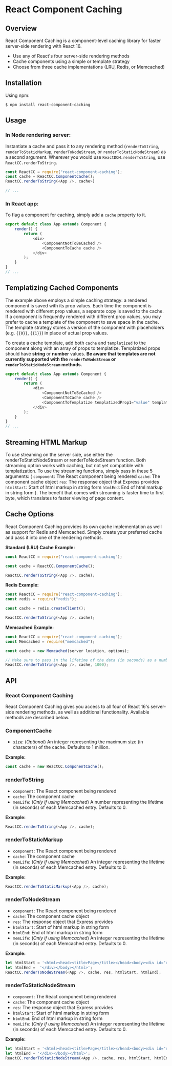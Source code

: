 # React Component Caching

## Overview
React Component Caching is a component-level caching library for faster server-side rendering with React 16.  
- Use any of React's four server-side rendering methods
- Cache components using a simple or template strategy
- Choose from three cache implementations (LRU, Redis, or Memcached)

## Installation
Using npm:
```shell
$ npm install react-component-caching
```

## Usage
### In Node rendering server:
Instantiate a cache and pass it to any rendering method (`renderToString`, `renderToStaticMarkup`, `renderToNodeStream`, or `renderToStaticNodeStream`) as a second argument. Wherever you would use `ReactDOM.renderToString`, use `ReactCC.renderToString`.
```javascript
const ReactCC = require("react-component-caching");
const cache = ReactCC.ComponentCache();
ReactCC.renderToString(<App />, cache>)

// ...
```

### In React app:
To flag a component for caching, simply add a `cache` property to it. 

```javascript
export default class App extends Component {
    render() {
        return (
            <div>
                <ComponentNotToBeCached />
                <ComponentToCache cache />
            </div>
        );
    }
}
// ...
```

## Templatizing Cached Components
The example above employs a simple caching strategy: a rendered component is saved with its prop values. Each time the component is rendered with different prop values, a separate copy is saved to the cache. If a component is frequently rendered with different prop values, you may prefer to cache a template of the component to save space in the cache. The template strategy stores a version of the component with placeholders (e.g. `{{0}}`, `{{1}}`) in place of actual prop values. 

To create a cache template, add both `cache` and `templatized` to the component along with an array of props to templatize. Templatized props should have **string** or **number** values. **Be aware that templates are not currently supported with the `renderToNodeStream` or `renderToStaticNodeStream` methods.**

```javascript
export default class App extends Component {
    render() {
        return (
            <div>
                <ComponentNotToBeCached />
                <ComponentToCache cache />
                <ComponentToTemplatize templatizedProp1="value" templatizedProp2="value2" nonTemplatizedProp="anotherValue" cache templatized={["templatizedProp1", "templatizedProp2"]} />
            </div>
        );
    }
}
// ...
```
## Streaming HTML Markup
To use streaming on the server side, use either the renderToStaticNodeStream or renderToNodeStream function. Both streaming option works with caching, but not yet compatible with templatization. To use the streaming functions, simply pass in these 5 arguments:
(
`component`: The React component being rendered
`cache`: The component cache object
`res`: The response object that Express provides
`htmlStart`: Start of html markup in string form
`htmlEnd`: End of html markup in string form
).
The benefit that comes with streaming is faster time to first byte, which translates to faster viewing of page content. 

## Cache Options
React Component Caching provides its own cache implementation as well as support for Redis and Memcached. Simply create your preferred cache and pass it into one of the rendering methods.

**Standard (LRU) Cache Example:**

```javascript
const ReactCC = require("react-component-caching");

const cache = ReactCC.ComponentCache();

ReactCC.renderToString(<App />, cache);
```

**Redis Example:**

```javascript
const ReactCC = require("react-component-caching");
const redis = require("redis");

const cache = redis.createClient();

ReactCC.renderToString(<App />, cache);
```

**Memcached Example:**

```javascript
const ReactCC = require("react-component-caching");
const Memcached = require("memcached");

const cache = new Memcached(server location, options);

// Make sure to pass in the lifetime of the data (in seconds) as a number.
ReactCC.renderToString(<App />, cache, 1000);
```

## API

### React Component Caching
React Component Caching gives you access to all four of React 16's server-side rendering methods, as well as additional functionality. Available methods are described below.

### ComponentCache
- `size`: (*Optional*) An integer representing the maximum size (in characters) of the cache. Defaults to 1 million.

**Example:**
```javascript
const cache = new ReactCC.ComponentCache();
```

### renderToString
- `component`: The React component being rendered
- `cache`: The component cache
- `memLife`: (*Only if using Memcached*) A number representing the lifetime (in seconds) of each Memcached entry. Defaults to 0.

**Example:**
```javascript
ReactCC.renderToString(<App />, cache);
```

### renderToStaticMarkup
- `component`: The React component being rendered
- `cache`: The component cache
- `memLife`: (*Only if using Memcached*) An integer representing the lifetime (in seconds) of each Memcached entry. Defaults to 0.

**Example:**
```javascript
ReactCC.renderToStaticMarkup(<App />, cache);
```

### renderToNodeStream
- `component`: The React component being rendered
- `cache`: The component cache object
- `res`: The response object that Express provides
- `htmlStart`: Start of html markup in string form
- `htmlEnd`: End of html markup in string form
- `memLife`: (*Only if using Memcached*) An integer representing the lifetime (in seconds) of each Memcached entry. Defaults to 0.

**Example:**
```javascript
let htmlStart = '<html><head><title>Page</title></head><body><div id="react-root">';
let htmlEnd =  '</div></body></html>';
ReactCC.renderToNodeStream(<App />, cache, res, htmlStart, htmlEnd);
```

### renderToStaticNodeStream
- `component`: The React component being rendered
- `cache`: The component cache object
- `res`: The response object that Express provides
- `htmlStart`: Start of html markup in string form
- `htmlEnd`: End of html markup in string form
- `memLife`: (*Only if using Memcached*) An integer representing the lifetime (in seconds) of each Memcached entry. Defaults to 0.

**Example:**
```javascript
let htmlStart = '<html><head><title>Page</title></head><body><div id="react-root">';
let htmlEnd = '</div></body></html>';
ReactCC.renderToStaticNodeStream(<App />, cache, res, htmlStart, htmlEnd);
```
